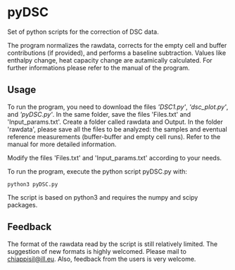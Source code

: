 # pyDSC
Set of python scripts for the correction of DSC data. 


The program normalizes the rawdata, corrects for the empty cell and buffer contributions (if provided), and performs a baseline subtraction. Values like enthalpy change, heat capacity change are autamically calculated. For further informations please refer to the manual of the program. 

## Usage

To run the program, you need to download the files *'DSC1.py'*, *'dsc_plot.py'*, and *'pyDSC.py'*. In the same folder, save the files 'Files.txt' and 'Input_params.txt'. Create a folder called rawdata and Output. In the folder 'rawdata', please save all the files to be analyzed: the samples and eventual reference measurements (buffer-buffer and empty cell runs). Refer to the manual for more detailed information. 

Modify the files 'Files.txt' and 'Input_params.txt' according to your needs. 

To run the program, execute the python script pyDSC.py with:

```
python3 pyDSC.py
```

The script is based on python3 and requires the numpy and scipy packages. 

## Feedback
The format of the rawdata read by the script is still relatively limited. The suggestion of new formats is highly welcomed. Please mail to chiappisil@ill.eu. Also, feedback from the users is very welcome. 

